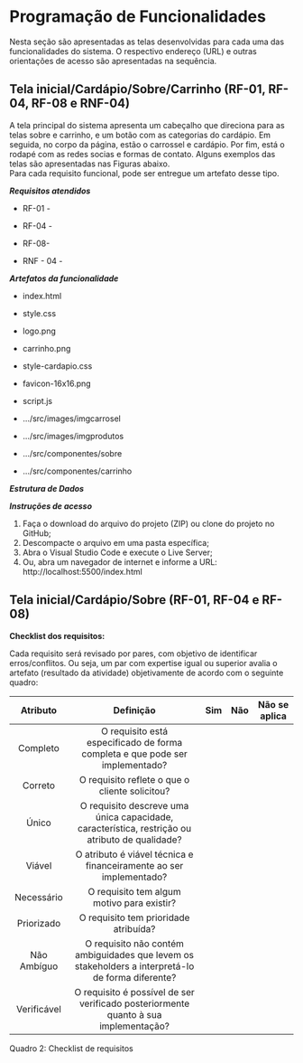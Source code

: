 # Programação de Funcionalidades

Nesta seção são apresentadas as telas desenvolvidas para cada uma das funcionalidades do sistema. O respectivo endereço (URL) e outras orientações de acesso são  apresentadas na sequência. 

## Tela inicial/Cardápio/Sobre/Carrinho (RF-01, RF-04, RF-08 e RNF-04) 

A tela principal do sistema apresenta um cabeçalho que direciona para as telas sobre e carrinho, e um botão com as categorias do cardápio. Em seguida, no corpo da página, estão o carrossel e cardápio. Por fim, está o rodapé com as redes socias e formas de contato. Alguns exemplos das telas são apresentadas nas Figuras abaixo.  
Para cada requisito funcional, pode ser entregue um artefato desse tipo.

__*Requisitos atendidos*__

  - RF-01 -  

  - RF-04 -  

  - RF-08- 
  - RNF - 04 -

 

__*Artefatos da funcionalidade*__

  - index.html 

  - style.css 

  - logo.png 

  - carrinho.png 
  - style-cardapio.css
  - favicon-16x16.png
  - script.js
  - .../src/images/imgcarrosel
  - .../src/images/imgprodutos
  - .../src/componentes/sobre
  - .../src/componentes/carrinho
  

__*Estrutura de Dados*__

__*Instruções de acesso*__

  1. Faça o download do arquivo do projeto (ZIP) ou clone do projeto no GitHub;
  2. Descompacte o arquivo em uma pasta específica;
  3. Abra o Visual Studio Code e execute o Live Server;
  4. Ou, abra um navegador de internet e informe a URL: http://localhost:5500/index.html

## Tela inicial/Cardápio/Sobre (RF-01, RF-04 e RF-08) 

**Checklist dos requisitos:** 

Cada requisito será revisado por pares, com objetivo de identificar erros/conflitos. Ou seja, um par com expertise igual ou superior avalia o artefato (resultado da atividade) objetivamente de acordo com o seguinte quadro: 

|   Atributo  |  Definição |    Sim    |  Não  | Não se aplica |
| :---:         |     :---:      |          :---: |  :---:  | :---: |
| Completo   | O requisito está especificado de forma completa e que pode ser implementado?      |      |     |    |
| Correto   | O requisito reflete o que o cliente solicitou?      |     |     |     |
| Único   | O requisito descreve uma única capacidade, característica, restrição ou atributo de qualidade?      |     |     |     |
| Viável  | O atributo é viável técnica e financeiramente ao ser implementado?      |    |     |     |
| Necessário   | O requisito tem algum motivo para existir?      |     |     |     |
| Priorizado   | O requisito tem prioridade atribuída?     |     |     |     |
| Não Ambíguo   | O requisito não contém ambiguidades que levem os stakeholders a interpretá-lo de forma diferente?     |     |     |     |
| Verificável   | O requisito é possível de ser verificado posteriormente quanto à sua implementação?      |     |     |     |

Quadro 2: Checklist de requisitos

